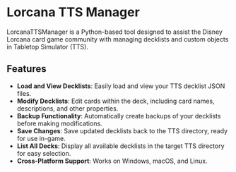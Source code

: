 # Lorcana TTS Manager
LorcanaTTSManager is a Python-based tool designed to assist the Disney Lorcana card game community with managing decklists and custom objects in Tabletop Simulator (TTS).

## Features
- **Load and View Decklists**: Easily load and view your TTS decklist JSON files.
- **Modify Decklists**: Edit cards within the deck, including card names, descriptions, and other properties.
- **Backup Functionality**: Automatically create backups of your decklists before making modifications.
- **Save Changes**: Save updated decklists back to the TTS directory, ready for use in-game.
- **List All Decks**: Display all available decklists in the target TTS directory for easy selection.
- **Cross-Platform Support**: Works on Windows, macOS, and Linux.
